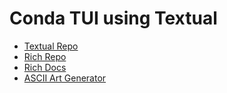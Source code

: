 # Conda TUI using Textual


* [Textual Repo](https://github.com/willmcgugan/textual)
* [Rich Repo](https://github.com/willmcgugan/rich)
* [Rich Docs](https://rich.readthedocs.io/en/latest)
* [ASCII Art Generator](https://www.text-image.com/convert/ascii.html)
